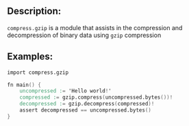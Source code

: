 ## Description:

`compress.gzip` is a module that assists in the compression and
decompression of binary data using `gzip` compression


## Examples:

```v
import compress.gzip

fn main() {
	uncompressed := 'Hello world!'
	compressed := gzip.compress(uncompressed.bytes())!
	decompressed := gzip.decompress(compressed)!
	assert decompressed == uncompressed.bytes()
}
```

